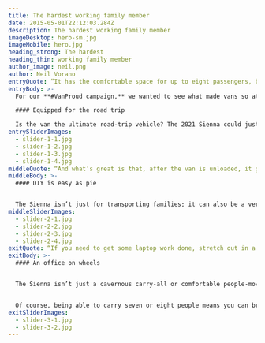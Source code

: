```yaml
---
title: The hardest working family member
date: 2015-05-01T22:12:03.284Z
description: The hardest working family member
imageDesktop: hero-sm.jpg
imageMobile: hero.jpg
heading_strong: The hardest
heading_thin: working family member
author_image: neil.png
author: Neil Vorano
entryQuote: “It has the comfortable space for up to eight passengers, but a host of other features also makes it ideal for getting away from civilization.”
entryBody: >-
  For our **#VanProud campaign,** we wanted to see what made vans so attractive to so many people. As it turns out, the features and capabilities vans provide make them a **perfect fit for busy lives.** Here are a few ways in which a van goes above and beyond simply carrying people.

  #### Equipped for the road trip

  Is the van the ultimate road-trip vehicle? The 2021 Sienna could just be. Of course, it has the comfortable space for up to eight passengers, but a host of other features also makes it ideal for getting away from civilization. **The optional JBL 1,200-watt, 12-speaker audio system is perfect for road tunes,** or the **available entertainment system, with an 11.6-inch screen, HDMI port and wireless headphones,** will keep the rear passengers’ attention. Available all-wheel drive helps on those slippery cottage roads, while the available **1500W power inverter, with household plugs both in the centre cabin and in the rear cargo area,** means that the kids can play their game consoles inside, or parents can run saws or other tools for fixing up the off-grid cabin. Or, of course, run a blender or waffle maker for a little bit of civility.
entrySliderImages:
  - slider-1-1.jpg
  - slider-1-2.jpg
  - slider-1-3.jpg
  - slider-1-4.jpg
middleQuote: “And what’s great is that, after the van is unloaded, it goes back to family duty in moments by just pulling the seats back up.”
middleBody: >-
  #### DIY is easy as pie


  The Sienna isn’t just for transporting families; it can also be a versatile cargo van to help with bigger jobs, such as home DIY or furniture renovations. With the third-row seats folded down and the second row folded forward, **there is a full 2,860L of cargo space available behind the front seats** with a flat floor for all the tools and building materials you could need for renovating your basement or redoing the back garden. And the wide rear and side doors, with the **available Kick Sensor feature,  can also open hands-free with the swipe of a foot,** make it easier to load and unload, especially the heavier things. If there’s something that’s just a little too big to fit inside, **every Sienna can be equipped to tow up to 3,500 lbs.** And what’s great is that, after the van is unloaded, it goes back to family duty in moments by just pulling the seats back up. There’s no other type of vehicle with this kind of versatility.
middleSliderImages:
  - slider-2-1.jpg
  - slider-2-2.jpg
  - slider-2-3.jpg
  - slider-2-4.jpg
exitQuote: “If you need to get some laptop work done, stretch out in a rear seat with your latté close at hand in a cupholder.”
exitBody: >-
  #### An office on wheels


  The Sienna isn’t just a cavernous carry-all or comfortable people-mover; it’s also packed with technology that can make it your mobile office. If you need to get some laptop work done, stretch out in a rear seat with your latté close at hand in a cupholder. And with the **1500W power inverter located behind the centre console,** you can take along a printer or other office equipment you may need to get any job done. And maybe even a coffee maker, if it’s going to be a long day. 


  Of course, being able to carry seven or eight people means you can bring clients or colleagues just about anywhere, either to the construction site, a real estate showing, or wherever work takes you, all in spacious comfort. The bonus is that, **with every Sienna rolling on a hybrid powertrain, you are getting better fuel economy than many compact hatchbacks.** Everyone can agree how good that would be for the bottom line. 
exitSliderImages:
  - slider-3-1.jpg
  - slider-3-2.jpg
---
```

